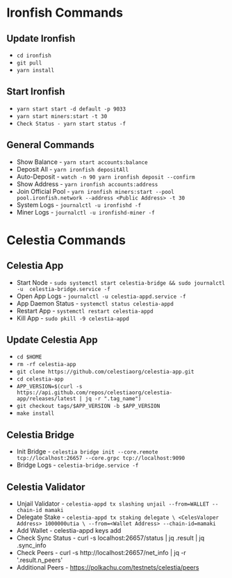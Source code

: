 # Ironfish Commands 
## Update Ironfish
* `cd ironfish`
* `git pull`
* `yarn install`

## Start Ironfish
* `yarn start start -d default -p 9033`
* `yarn start miners:start -t 30`
* `Check Status - yarn start status -f`

## General Commands
* Show Balance - `yarn start accounts:balance`
* Deposit All - `yarn ironfish depositAll`
* Auto-Deposit - `watch -n 90 yarn ironfish deposit --confirm`
* Show Address - `yarn ironfish accounts:address`
* Join Official Pool - `yarn ironfish miners:start --pool pool.ironfish.network --address <Public Address> -t 30`
* System Logs - `journalctl -u ironfishd -f`
* Miner Logs - `journalctl -u ironfishd-miner -f`


# Celestia Commands
## Celestia App
* Start Node - `sudo systemctl start celestia-bridge && sudo journalctl -u  celestia-bridge.service -f`
* Open App Logs - `journalctl -u celestia-appd.service -f`
* App Daemon Status - `systemctl status celestia-appd`
* Restart App - `systemctl restart celestia-appd`
* Kill App - `sudo pkill -9 celestia-appd`

## Update Celestia App
* `cd $HOME`
* `rm -rf celestia-app`
* `git clone https://github.com/celestiaorg/celestia-app.git`
* `cd celestia-app`
* `APP_VERSION=$(curl -s https://api.github.com/repos/celestiaorg/celestia-app/releases/latest | jq -r ".tag_name")`
* `git checkout tags/$APP_VERSION -b $APP_VERSION`
* `make install`

## Celestia Bridge 
* Init Bridge - `celestia bridge init --core.remote tcp://localhost:26657 --core.grpc tcp://localhost:9090`
* Bridge Logs - `celestia-bridge.service -f`

## Celestia Validator
* Unjail Validator - `celestia-appd tx slashing unjail --from=WALLET --chain-id mamaki`
* Delegate Stake - `celestia-appd tx staking delegate \
<CelesValoper Address> 1000000utia \
    --from=<Wallet Address> --chain-id=mamaki`
* Add Wallet - celestia-appd keys add <wallet name>
* Check Sync Status - curl -s localhost:26657/status | jq .result | jq .sync_info
* Check Peers - curl -s http://localhost:26657/net_info | jq -r '.result.n_peers'
* Additional Peers - https://polkachu.com/testnets/celestia/peers
